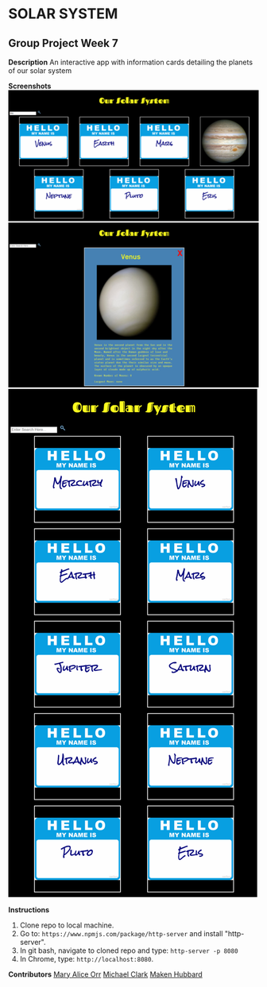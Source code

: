 # SOLAR SYSTEM

## Group Project Week 7

**Description**
An interactive app with information cards detailing the planets of our solar system

**Screenshots**
![Solar System Screenshot 1](https://github.com/ASlayton/solar_system/blob/master/screenshots/screencapture-localhost-8080-2018-04-03-16_27_46.png)
![Solar System Screenshot_2](https://github.com/ASlayton/solar_system/blob/master/screenshots/screencapture-localhost-8080-2018-04-03-16_27_03.png)
![Solar System Screenshot_3](https://github.com/ASlayton/solar_system/blob/master/screenshots/screencapture-localhost-8080-2018-04-03-16_20_13.png)

**Instructions**
1. Clone repo to local machine.
1. Go to: `https://www.npmjs.com/package/http-server` and install "http-server".  
1. In git bash, navigate to cloned repo  and type: `http-server -p 8080`  
1. In Chrome, type: `http://localhost:8080`.  


**Contributors**
[Mary Alice Orr](https://github.com/maryaliceorr)
[Michael Clark](https://github.com/michaelclark2)
[Maken Hubbard](https://github.com/MakenHubbarde)

